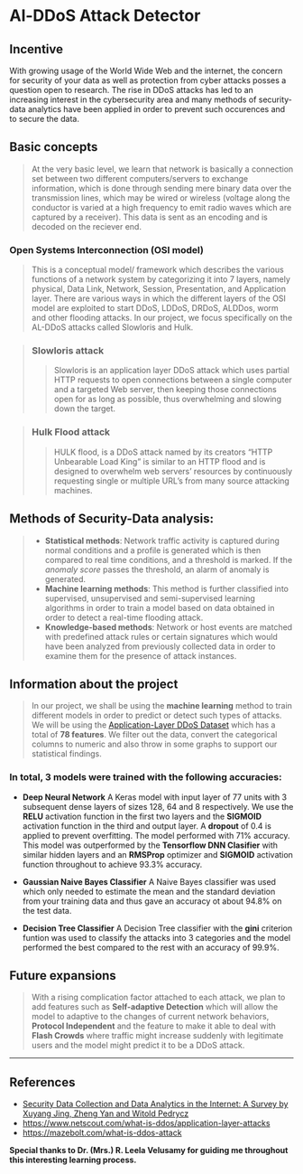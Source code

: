# Al-DDoS Attack Detector

## Incentive
 With growing usage of the World Wide Web and the internet, the concern for security of your data as well as protection from cyber attacks posses a question open to research. The rise in DDoS attacks has led to an increasing interest in the cybersecurity area and many methods of security-data analytics have been applied in order to prevent such occurences and to secure the data.

## Basic concepts

>At the very basic level, we learn that network is basically a connection set between two different computers/servers to exchange information, which is done through sending mere binary data over the transmission lines, which may be wired or wireless (voltage along the conductor is varied at a high frequency to emit radio waves which are captured by a receiver). This data is sent as an encoding and is decoded on the reciever end. 
### Open Systems Interconnection (OSI model)
>This is a conceptual model/ framework which describes the various functions of a network system by categorizing it into 7 layers, namely physical, Data Link, Network, Session, Presentation, and Application layer. There are various ways in which the different layers of the OSI model are exploited to start DDoS, LDDoS, DRDoS, ALDDos, worm and other flooding attacks.
In our project, we focus specifically on the AL-DDoS attacks called Slowloris and Hulk.

>### Slowloris attack
>>Slowloris is an application layer DDoS attack which uses partial HTTP requests to open connections between a single computer and a targeted Web server, then keeping those connections open for as long as possible, thus overwhelming and slowing down the target.

>### Hulk Flood attack
>>HULK flood, is a DDoS attack named by its creators “HTTP Unbearable Load King” is similar to an HTTP flood and is designed to overwhelm web servers’ resources by continuously requesting single or multiple URL’s from many source attacking machines.

## Methods of Security-Data analysis:

>* **Statistical methods**: Network traffic activity is captured during normal conditions and a profile is generated which is then compared to real time conditions, and a threshold is marked. If the _anomaly score_ passes the threshold, an alarm of anomaly is generated.
>* **Machine learning methods**: This method is further classified into supervised, unsupervised and semi-supervised learning algorithms in order to train a model based on data obtained in order to detect a real-time flooding attack.
>* **Knowledge-based methods**: Network or host events are matched with predefined attack rules or certain signatures which would have been analyzed from previously collected data in order to examine them for the presence of attack instances.

## Information about the project

>In our project, we shall be using the **machine learning** method to train different models in order to predict or detect such types of attacks. We will be using the [Application-Layer DDoS Dataset](https://www.kaggle.com/wardac/applicationlayer-ddos-dataset) which has a total of **78 features**. We filter out the data, convert the categorical columns to numeric and also throw in some graphs to support our statistical findings. 
### In total, 3 models were trained with the following accuracies:

* **Deep Neural Network**
A Keras model with input layer of 77 units with 3 subsequent dense layers of sizes 128, 64 and 8 respectively. We use the **RELU** activation function in the first two layers and the **SIGMOID** activation function in the third and output layer. A **dropout** of 0.4 is applied to prevent overfitting. The model performed with 71% accuracy.
This model was outperformed by the **Tensorflow DNN Clasifier** with similar hidden layers and an **RMSProp** optimizer and **SIGMOID** activation function throughout to achieve 93.3% accuracy.

* **Gaussian Naive Bayes Classifier**
A Naive Bayes classifier was used which only needed to estimate the mean and the standard deviation from your training data and thus gave an accuracy  ot about 94.8% on the test data. 

* **Decision Tree Classifier**
A Decision Tree classifier with the **gini** criterion funtion was used to classify the attacks into 3 categories and the model performed the best compared to the rest with an accuracy of 99.9%.

## Future expansions
>With a rising complication factor attached to each attack, we plan to add features such as **Self-adaptive Detection** which will allow the model to adaptive to the changes of current network behaviors, **Protocol Independent** and the feature to make it able to deal with **Flash Crowds** where traffic might increase suddenly with legitimate users and the model might predict it to be a DDoS attack.

---

## References
* [ Security Data Collection and Data Analytics in the Internet: A Survey by Xuyang Jing, Zheng Yan and Witold Pedrycz](https://ieeexplore.ieee.org/iel7/9739/5451756/08428412.pdf)
* https://www.netscout.com/what-is-ddos/application-layer-attacks 
* https://mazebolt.com/what-is-ddos-attack

**Special thanks to Dr. (Mrs.) R. Leela Velusamy for guiding me throughout this interesting learning process.**
